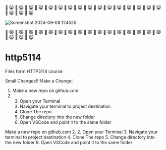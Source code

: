 💜 😸 💜 😸 💜 😸 💜 😸 💜 😸 💜 😸 💜 😸 💜 😸 💜 😸 💜 😸 💜 😸 💜 😸 💜 😸 💜 😸 💜 😸 💜 😸 💜 😸 💜 😸 💜 😸

![Screenshot 2024-09-08 124525](https://github.com/user-attachments/assets/0bbdb2c8-8dbd-4a71-a26e-07bb8cf94133)

💜 😸 💜 😸 💜 😸 💜 😸 💜 😸 💜 😸 💜 😸 💜 😸 💜 😸 💜 😸 💜 😸 💜 😸 💜 😸 💜 😸 💜 😸 💜 😸 💜 😸 💜 😸 💜 😸



# http5114
Files form HTTP5114 course

Small Changes!!
Make a Change!

1. Make a new repo on github.com
2. 2. Open your Terminal
   3. Navigate your terminal to project destination
   4.  Clone The repo
    5.  Change directory into the new folder
   6. Open VSCode and point it to the same folder

Make a new repo on github.com
2. 2. Open your Terminal
   3. Navigate your terminal to project destination
   4.  Clone The repo
    5.  Change directory into the new folder
   6. Open VSCode and point it to the same folder
